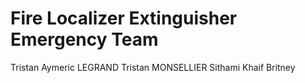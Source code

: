 # Fire Localizer Extinguisher Emergency Team

Tristan
Aymeric LEGRAND
Tristan MONSELLIER
Sithami Khaif
Britney

